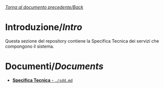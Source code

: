 [_Torna al documento precedente/Back_](https://github.com/niktekusho/IoT-docs/)

# Introduzione/_Intro_
Questa sezione del repository contiene la Specifica Tecnica dei servizi che compongono il sistema.

# Documenti/_Documents_

-   [**Specifica Tecnica** - `./sdd.md`](./sdd.md)
